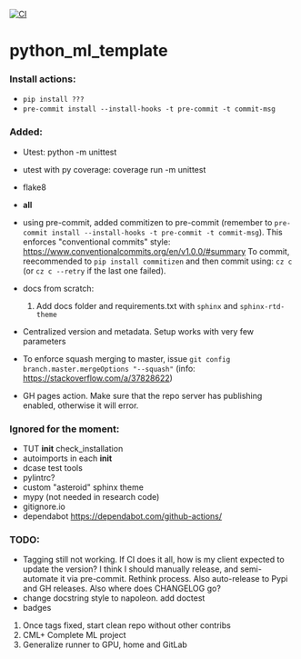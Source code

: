 [![CI](https://github.com/andres-fr/python_ml_template/workflows/CI/badge.svg)](https://github.com/andres-fr/python_ml_template/actions?query=workflow%3ACI)


# python_ml_template

### Install actions:

* `pip install ???`
* `pre-commit install --install-hooks -t pre-commit -t commit-msg`


### Added:

* Utest: python -m unittest
* utest with py coverage: coverage run -m unittest
* flake8
* __all__
* using pre-commit, added commitizen to pre-commit (remember to `pre-commit install --install-hooks -t pre-commit -t commit-msg`). This enforces "conventional commits" style: https://www.conventionalcommits.org/en/v1.0.0/#summary To commit, reecommended to `pip install commitizen` and then commit using: `cz c` (or `cz c --retry` if the last one failed).



* docs from scratch:
  1. Add docs folder and requirements.txt with `sphinx` and `sphinx-rtd-theme`
* Centralized version and metadata. Setup works with very few parameters

* To enforce squash merging to master, issue `git config branch.master.mergeOptions "--squash"` (info: https://stackoverflow.com/a/37828622)

* GH pages action. Make sure that the repo server has publishing enabled, otherwise it will error.


### Ignored for the moment:
* TUT __init__ check_installation
* autoimports in each __init__
* dcase test tools
* pylintrc?
* custom "asteroid" sphinx theme
* mypy (not needed in research code)
* gitignore.io
* dependabot https://dependabot.com/github-actions/

### TODO:

* Tagging still not working. If CI does it all, how is my client expected to update the version? I think I should manually release, and semi-automate it via pre-commit. Rethink process. Also auto-release to Pypi and GH releases. Also where does CHANGELOG go?
* change docstring style to napoleon. add doctest
* badges

1. Once tags fixed, start clean repo without other contribs
2. CML+ Complete ML project
3. Generalize runner to GPU, home and GitLab

